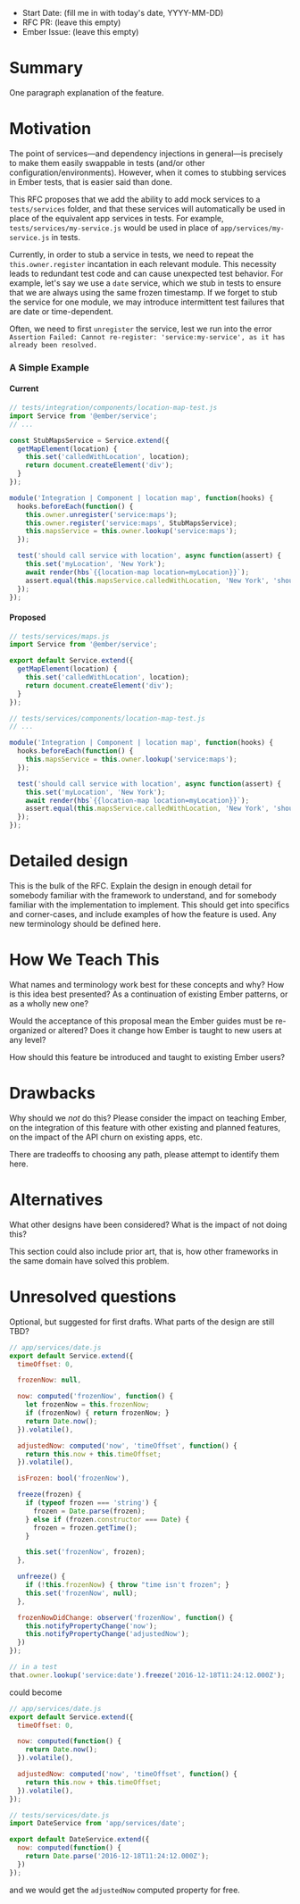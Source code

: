 - Start Date: (fill me in with today's date, YYYY-MM-DD)
- RFC PR: (leave this empty)
- Ember Issue: (leave this empty)

# Summary

One paragraph explanation of the feature.

# Motivation

The point of services—and dependency injections in general—is precisely to make them easily swappable in tests (and/or other configuration/environments). However, when it comes to stubbing services in Ember tests, that is easier said than done.

This RFC proposes that we add the ability to add mock services to a `tests/services` folder, and that these services will automatically be used in place of the equivalent app services in tests. For example, `tests/services/my-service.js` would be used in place of `app/services/my-service.js` in tests.

Currently, in order to stub a service in tests, we need to repeat the `this.owner.register` incantation in each relevant module. This necessity leads to redundant test code and can cause unexpected test behavior. For example, let's say we use a `date` service, which we stub in tests to ensure that we are always using the same frozen timestamp. If we forget to stub the service for one module, we may introduce intermittent test failures that are date or time-dependent.

Often, we need to first `unregister` the service, lest we run into the error `Assertion Failed: Cannot re-register: 'service:my-service', as it has already been resolved.`

### A Simple Example

#### Current
```js
// tests/integration/components/location-map-test.js
import Service from '@ember/service';
// ...

const StubMapsService = Service.extend({
  getMapElement(location) {
    this.set('calledWithLocation', location);
    return document.createElement('div');
  }
});

module('Integration | Component | location map', function(hooks) {
  hooks.beforeEach(function() {
    this.owner.unregister('service:maps');
    this.owner.register('service:maps', StubMapsService);
    this.mapsService = this.owner.lookup('service:maps');
  });

  test('should call service with location', async function(assert) {
    this.set('myLocation', 'New York');
    await render(hbs`{{location-map location=myLocation}}`);
    assert.equal(this.mapsService.calledWithLocation, 'New York', 'should call service with New York');
  });
});
```

#### Proposed
```js
// tests/services/maps.js
import Service from '@ember/service';

export default Service.extend({
  getMapElement(location) {
    this.set('calledWithLocation', location);
    return document.createElement('div');
  }
});
```

```js
// tests/services/components/location-map-test.js
// ...

module('Integration | Component | location map', function(hooks) {
  hooks.beforeEach(function() {
    this.mapsService = this.owner.lookup('service:maps');
  });

  test('should call service with location', async function(assert) {
    this.set('myLocation', 'New York');
    await render(hbs`{{location-map location=myLocation}}`);
    assert.equal(this.mapsService.calledWithLocation, 'New York', 'should call service with New York');
  });
});
```

# Detailed design

This is the bulk of the RFC. Explain the design in enough detail for somebody
familiar with the framework to understand, and for somebody familiar with the
implementation to implement. This should get into specifics and corner-cases,
and include examples of how the feature is used. Any new terminology should be
defined here.

# How We Teach This

What names and terminology work best for these concepts and why? How is this
idea best presented? As a continuation of existing Ember patterns, or as a
wholly new one?

Would the acceptance of this proposal mean the Ember guides must be
re-organized or altered? Does it change how Ember is taught to new users
at any level?

How should this feature be introduced and taught to existing Ember
users?

# Drawbacks

Why should we *not* do this? Please consider the impact on teaching Ember,
on the integration of this feature with other existing and planned features,
on the impact of the API churn on existing apps, etc.

There are tradeoffs to choosing any path, please attempt to identify them here.

# Alternatives

What other designs have been considered? What is the impact of not doing this?

This section could also include prior art, that is, how other frameworks in the same domain have solved this problem.

# Unresolved questions

Optional, but suggested for first drafts. What parts of the design are still
TBD?

















```js
// app/services/date.js
export default Service.extend({
  timeOffset: 0,

  frozenNow: null,

  now: computed('frozenNow', function() {
    let frozenNow = this.frozenNow;
    if (frozenNow) { return frozenNow; }
    return Date.now();
  }).volatile(),

  adjustedNow: computed('now', 'timeOffset', function() {
    return this.now + this.timeOffset;
  }).volatile(),

  isFrozen: bool('frozenNow'),

  freeze(frozen) {
    if (typeof frozen === 'string') {
      frozen = Date.parse(frozen);
    } else if (frozen.constructor === Date) {
      frozen = frozen.getTime();
    }

    this.set('frozenNow', frozen);
  },

  unfreeze() {
    if (!this.frozenNow) { throw "time isn't frozen"; }
    this.set('frozenNow', null);
  },

  frozenNowDidChange: observer('frozenNow', function() {
    this.notifyPropertyChange('now');
    this.notifyPropertyChange('adjustedNow');
  })
});
```

```js
// in a test
that.owner.lookup('service:date').freeze('2016-12-18T11:24:12.000Z');
```

could become

```js
// app/services/date.js
export default Service.extend({
  timeOffset: 0,

  now: computed(function() {
    return Date.now();
  }).volatile(),

  adjustedNow: computed('now', 'timeOffset', function() {
    return this.now + this.timeOffset;
  }).volatile(),
});
```

```js
// tests/services/date.js
import DateService from 'app/services/date';

export default DateService.extend({
  now: computed(function() {
    return Date.parse('2016-12-18T11:24:12.000Z');
  })
});
```

and we would get the `adjustedNow` computed property for free.
